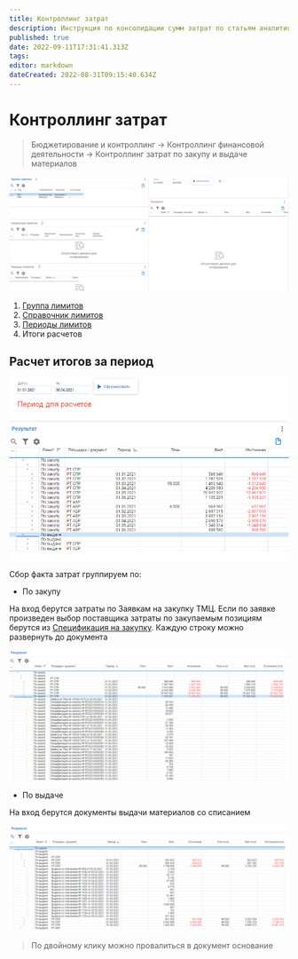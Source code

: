```yaml
---
title: Контроллинг затрат
description: Инструкция по консолидации сумм затрат по статьям аналитик
published: true
date: 2022-09-11T17:31:41.313Z
tags: 
editor: markdown
dateCreated: 2022-08-31T09:15:40.634Z
---
```


# Контроллинг затрат

>Бюджетирование и контроллинг → Контроллинг финансовой деятельности → Контроллинг затрат по закупу и выдаче материалов

![](<../../assets/image (192).png>)

1. [Группа лимитов](nsi-kontrolling-zatrat.md#gruppa-limitov)
2. [Справочник лимитов](nsi-kontrolling-zatrat.md#spravochnik-limitov)
3. [Периоды лимитов](nsi-kontrolling-zatrat.md#periody-limitov)
4. Итоги расчетов

## Расчет итогов за период

![](<../../assets/image (406).png>)

Сбор факта затрат группируем по:

* По закупу

На вход берутся затраты по Заявкам на закупку ТМЦ. Если по заявке произведен выбор поставщика затраты по закупаемым позициям берутся из [Спецификация на закупку](../../upravlenie-zakupkami/specifikaciya/). Каждую строку можно развернуть до документа

![](<../../assets/image (414).png>)

* По выдаче

На вход берутся документы выдачи материалов со списанием

![](<../../assets/image (201).png>)

>По двойному клику можно провалиться в документ основание